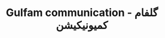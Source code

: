 ---
title: "Gulfam communication - گلفام کمیونیکیشن"
url: /karachi/gulfam-communication-glfm-khmywnykhyshn/
shop: mobile phone
---